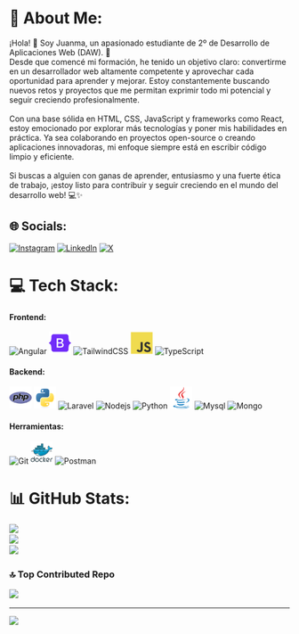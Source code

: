 # 💫 About Me:
¡Hola! 👋 Soy Juanma, un apasionado estudiante de 2º de Desarrollo de Aplicaciones Web (DAW). 🚀<br>Desde que comencé mi formación, he tenido un objetivo claro: convertirme en un desarrollador web altamente competente y aprovechar cada oportunidad para aprender y mejorar. Estoy constantemente buscando nuevos retos y proyectos que me permitan exprimir todo mi potencial y seguir creciendo profesionalmente.<br><br>Con una base sólida en HTML, CSS, JavaScript y frameworks como React, estoy emocionado por explorar más tecnologías y poner mis habilidades en práctica. Ya sea colaborando en proyectos open-source o creando aplicaciones innovadoras, mi enfoque siempre está en escribir código limpio y eficiente.<br><br>Si buscas a alguien con ganas de aprender, entusiasmo y una fuerte ética de trabajo, ¡estoy listo para contribuir y seguir creciendo en el mundo del desarrollo web! 💻✨


## 🌐 Socials:
[![Instagram](https://img.shields.io/badge/Instagram-%23E4405F.svg?logo=Instagram&logoColor=white)](https://instagram.com/juanma.e.r) [![LinkedIn](https://img.shields.io/badge/LinkedIn-%230077B5.svg?logo=linkedin&logoColor=white)](https://www.linkedin.com/in/juan-manuel-espinola-rodriguez) [![X](https://img.shields.io/badge/X-black.svg?logo=X&logoColor=white)](https://x.com/DevZensi) 

# 💻 Tech Stack:
<h4>Frontend:</h4>
  <p>
    <img src="https://angular.io/assets/images/logos/angular/angular.svg" alt="Angular" width="40" height="40" />
    <img src="https://raw.githubusercontent.com/devicons/devicon/master/icons/bootstrap/bootstrap-plain.svg" alt="Bootstrap" width="40" height="40" />
    <img src="https://www.vectorlogo.zone/logos/tailwindcss/tailwindcss-icon.svg" alt="TailwindCSS" width="40" height="40" />
    <img src="https://raw.githubusercontent.com/devicons/devicon/master/icons/javascript/javascript-original.svg" alt="JavaScript" width="40" height="40" />
    <img src="https://www.vectorlogo.zone/logos/typescriptlang/typescriptlang-icon.svg" alt="TypeScript" width="40" height="40" />
  </p>
  
  <h4>Backend:</h4>
  <p>
    <img src="https://raw.githubusercontent.com/devicons/devicon/master/icons/php/php-original.svg" alt="PHP" width="40" height="40" />
    <img src="https://raw.githubusercontent.com/devicons/devicon/master/icons/python/python-original.svg" alt="Python" width="40" height="40" />
    <img src="https://cdn.worldvectorlogo.com/logos/laravel-2.svg" alt="Laravel" width="40" height="40" />
    <img src="https://www.vectorlogo.zone/logos/nodejs/nodejs-horizontal.svg" alt="Nodejs" width="40" height="40" />
    <img src="https://www.vectorlogo.zone/logos/python/python-horizontal.svg" alt="Python" width="40" height="40" />
    <img src="https://raw.githubusercontent.com/devicons/devicon/master/icons/java/java-original.svg" alt="Java" width="40" height="40" />
    <img src="https://www.vectorlogo.zone/logos/mysql/mysql-ar21.svg" alt="Mysql" width="40" height="40" />
    <img src="https://www.vectorlogo.zone/logos/mongodb/mongodb-icon.svg" alt="Mongo" width="40" height="40" />
  </p>
  
  <h4>Herramientas:</h4>
  <p>
    <img src="https://www.vectorlogo.zone/logos/git-scm/git-scm-icon.svg" alt="Git" width="40" height="40" />
    <img src="https://raw.githubusercontent.com/devicons/devicon/master/icons/docker/docker-original-wordmark.svg" alt="Docker" width="40" height="40" />
    <img src="https://www.vectorlogo.zone/logos/getpostman/getpostman-icon.svg" alt="Postman" width="40" height="40" />
    
  </p>
</div>

# 📊 GitHub Stats:
![](https://github-readme-stats.vercel.app/api?username=Zensi77&theme=dark&hide_border=false&include_all_commits=true&count_private=false)<br/>
![](https://github-readme-streak-stats.herokuapp.com/?user=Zensi77&theme=dark&hide_border=false)<br/>
![](https://github-readme-stats.vercel.app/api/top-langs/?username=Zensi77&theme=dark&hide_border=false&include_all_commits=true&count_private=false&layout=compact)

### 🔝 Top Contributed Repo
![](https://github-contributor-stats.vercel.app/api?username=Zensi77&limit=5&theme=dark&combine_all_yearly_contributions=true)

---
[![](https://visitcount.itsvg.in/api?id=Zensi77&icon=0&color=0)](https://visitcount.itsvg.in)

<!-- Proudly created with GPRM ( https://gprm.itsvg.in ) -->
